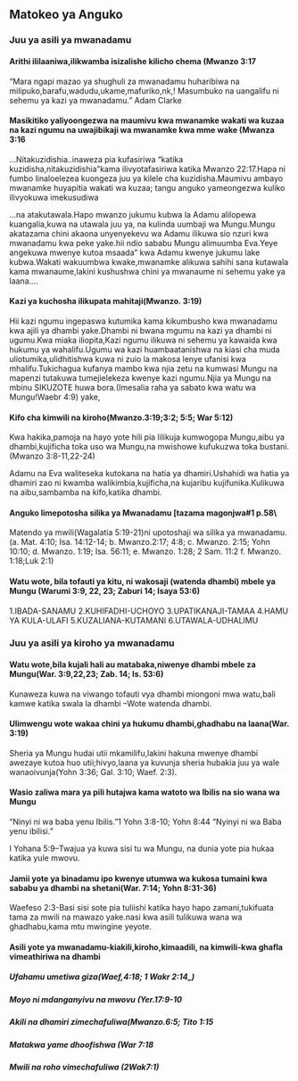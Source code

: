 ﻿## Matokeo ya Anguko 

### Juu ya asili ya mwanadamu 
#### Arithi ililaaniwa,ilikwamba isizalishe kilicho chema (Mwanzo 3:17

 “Mara ngapi mazao ya shughuli za mwanadamu huharibiwa na milipuko,barafu,wadudu,ukame,mafuriko,nk,! Masumbuko na uangalifu ni sehemu ya kazi ya mwanadamu.” Adam Clarke
 

#### Masikitiko yaliyoongezwa na maumivu kwa mwanamke wakati wa kuzaa na kazi ngumu na uwajibikaji wa mwanamke kwa mme wake (Mwanza 3:16

…Nitakuzidishia..inaweza pia kufasiriwa “katika kuzidisha,nitakuzidishia”kama ilivyotafasiriwa katika Mwanzo 22:17.Hapa ni fumbo linaloelezea kuongeza juu ya kilele cha  kuzidisha.Maumivu ambayo mwanamke huyapitia wakati wa kuzaa; tangu anguko yameongezwa kuliko ilivyokuwa imekusudiwa

…na atakutawala.Hapo mwanzo jukumu kubwa la Adamu alilopewa kuangalia,kuwa na utawala juu ya, na kulinda uumbaji wa Mungu.Mungu akatazama chini akaona unyenyekevu wa Adamu ilikuwa sio nzuri kwa mwanadamu kwa peke yake.hii ndio sababu Mungu alimuumba Eva.Yeye angekuwa mwenye kutoa msaada” kwa Adamu kwenye jukumu lake kubwa.Wakati wakuumbwa kwake,mwanamke alikuwa sahihi sana kutawala kama mwanaume,lakini kushushwa chini ya mwanaume ni sehemu yake ya laana.…
 
#### Kazi ya kuchosha ilikupata mahitaji(Mwanzo. 3:19)

Hii kazi ngumu ingepaswa kutumika kama kikumbusho kwa mwanadamu kwa ajili ya dhambi yake.Dhambi ni bwana mgumu na kazi ya dhambi ni ugumu.Kwa miaka iliopita,Kazi ngumu ilikuwa ni sehemu ya kawaida kwa hukumu ya wahalifu.Ugumu wa kazi huambaatanishwa na kiasi cha muda uliotumika,ulidhitishwa kuwa ni zuio la makosa lenye ufanisi kwa mhalifu.Tukichagua kufanya mambo kwa njia zetu na kumwasi Mungu na mapenzi tutakuwa tumejielekeza kwenye kazi ngumu.Njia ya Mungu na mbinu SIKUZOTE huwa bora.(Imesalia raha ya sabato kwa watu wa Mungu!Waebr 4:9) yake,

 #### Kifo cha kimwili na kiroho(Mwanzo.3:19;3:2; 5:5; War 5:12) 

Kwa hakika,pamoja na hayo yote hili pia lilikuja kumwogopa Mungu,aibu ya dhambi,kujificha toka uso wa Mungu,na mwishowe kufukuzwa toka bustani.(Mwanzo 3:8-11,22-24)

 Adamu na Eva waliteseka kutokana na hatia ya dhamiri.Ushahidi wa hatia ya dhamiri zao ni kwamba walikimbia,kujificha,na kujaribu kujifunika.Kulikuwa na aibu,sambamba na kifo,katika dhambi.

#### Anguko limepotosha silika ya Mwanadamu \[tazama magonjwa#1 p.58\

Matendo ya mwili(Wagalatia 5:19-21)ni upotoshaji wa silika ya mwanadamu. (a. Mat. 4:10; Isa. 14:12-14; b. Mwanzo.2:17; 4:8; c. Mwanzo. 2:15; Yohn 10:10; d. Mwanzo. 1:19; Isa. 56:11; e. Mwanzo. 1:28; 2 Sam. 11:2 f. Mwanzo. 1:18;Luk 2:1)
#### Watu wote, bila tofauti ya kitu, ni wakosaji (watenda dhambi) mbele ya Mungu (Warumi 3:9, 22, 23; Zaburi 14; Isaya 53:6)

1.IBADA-SANAMU
2.KUHIFADHI-UCHOYO
3.UPATIKANAJI-TAMAA
4.HAMU YA KULA-ULAFI
5.KUZALIANA-KUTAMANI
6.UTAWALA-UDHALIMU

### Juu ya asili ya kiroho ya mwanadamu

#### Watu wote,bila kujali hali au matabaka,niwenye dhambi mbele za Mungu(War. 3:9,22,23; Zab. 14; Is. 53:6)
Kunaweza kuwa na viwango tofauti vya dhambi miongoni mwa watu,bali kamwe katika swala la dhambi –Wote watenda dhambi.

#### Ulimwengu wote wakaa chini ya hukumu dhambi,ghadhabu na laana(War. 3:19)
Sheria ya Mungu hudai utii mkamilifu,lakini hakuna mwenye dhambi awezaye kutoa huo utii;hivyo,laana ya kuvunja sheria hubakia juu ya wale wanaoivunja(Yohn 3:36; Gal. 3:10; Waef. 2:3).


#### Wasio zaliwa mara ya pili hutajwa kama watoto wa Ibilis na sio wana wa Mungu 
“Ninyi ni wa baba yenu Ibilis.”1 Yohn 3:8-10; Yohn 8:44
“Nyinyi ni wa Baba yenu ibilisi.”

I Yohana 5:9–Twajua ya kuwa sisi tu wa Mungu, na dunia yote pia hukaa katika yule mwovu.

#### Jamii yote ya binadamu ipo kwenye utumwa wa kukosa tumaini kwa sababu ya dhambi na shetani(War. 7:14; Yohn 8:31-36)

Waefeso 2:3-Basi sisi sote pia tuliishi katika hayo hapo zamani,tukifuata tama za mwili na mawazo yake.nasi kwa asili tulikuwa wana wa ghadhabu,kama mtu mwingine yeyote.
 
#### Asili yote ya mwanadamu-kiakili,kiroho,kimaadili, na kimwili-kwa ghafla vimeathiriwa na dhambi

##### Ufahamu umetiwa giza(Waef,4:18; 1 Wakr 2:14_)

##### Moyo ni mdanganyivu na mwovu (Yer.17:9-10

##### Akili na dhamiri zimechafuliwa(Mwanzo.6:5; Tito 1:15

##### Matakwa yame dhoofishwa (War 7:18
##### Mwili na roho vimechafuliwa (2Wak7:1)

